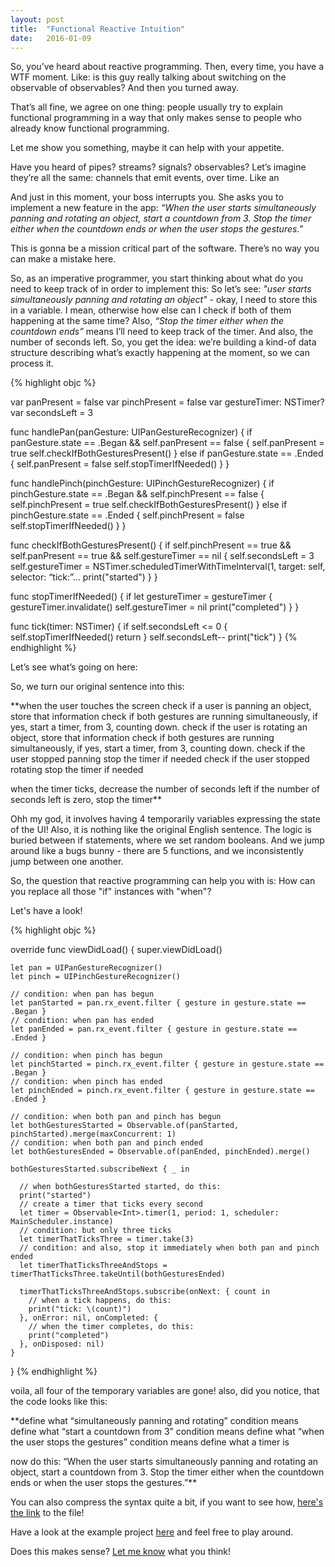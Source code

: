 ```yaml
---
layout: post
title:  "Functional Reactive Intuition"
date:   2016-01-09
---
```



So, you’ve heard about reactive programming.
Then, every time, you have a WTF moment. Like: is this guy really talking about switching on the observable of observables?
And then you turned away.

That’s all fine, we agree on one thing: people usually try to explain functional programming in a way that only makes sense to people who already know functional programming.

Let me show you something, maybe it can help with your appetite.

Have you heard of pipes? streams? signals? observables?
Let’s imagine they’re all the same: channels that emit events, over time.
Like an

And just in this moment, your boss interrupts you.
She asks you to implement a new feature in the app:
*“When the user starts simultaneously panning and rotating an object, start a countdown from 3. Stop the timer either when the countdown ends or when the user stops the gestures.”*

This is gonna be a mission critical part of the software. There’s no way you can make a mistake here.

So, as an imperative programmer, you start thinking about what do you need to keep track of in order to implement this:
So let’s see: *"user starts simultaneously panning and rotating an object"* - okay, I need to store this in a variable.
I mean, otherwise how else can I check if both of them happening at the same time?
Also, *“Stop the timer either when the countdown ends”* means I’ll need to keep track of the timer. And also, the number of seconds left.
So, you get the idea: we’re building a kind-of data structure describing what’s exactly happening at the moment, so we can process it.


{% highlight objc %}

  var panPresent = false
  var pinchPresent = false
  var gestureTimer: NSTimer?
  var secondsLeft = 3

  func handlePan(panGesture: UIPanGestureRecognizer) {
    if panGesture.state == .Began && self.panPresent == false {
      self.panPresent = true
      self.checkIfBothGesturesPresent()
    } else if panGesture.state == .Ended {
      self.panPresent = false
      self.stopTimerIfNeeded()
    }
  }

  func handlePinch(pinchGesture: UIPinchGestureRecognizer) {
    if pinchGesture.state == .Began && self.pinchPresent == false {
      self.pinchPresent = true
      self.checkIfBothGesturesPresent()
    } else if pinchGesture.state == .Ended {
      self.pinchPresent = false
      self.stopTimerIfNeeded()
    }
  }

  func checkIfBothGesturesPresent() {
    if self.pinchPresent == true && self.panPresent == true && self.gestureTimer == nil {
      self.secondsLeft = 3
      self.gestureTimer = NSTimer.scheduledTimerWithTimeInterval(1, target: self, selector: “tick:”...
      print("started")
    }
  }

  func stopTimerIfNeeded() {
    if let gestureTimer = gestureTimer {
      gestureTimer.invalidate()
      self.gestureTimer = nil
      print("completed")
    }
  }

  func tick(timer: NSTimer) {
    if self.secondsLeft <= 0 {
      self.stopTimerIfNeeded()
      return
    }
    self.secondsLeft--
    print("tick")
  }
{% endhighlight %}


Let’s see what’s going on here:

So, we turn our original sentence into this:

**when the user touches the screen
  check if a user is panning an object, store that information
    check if both gestures are running simultaneously, if yes, start a timer, from 3, counting down.
  check if the user is rotating an object, store that information
    check if both gestures are running simultaneously, if yes, start a timer, from 3, counting down.
  check if the user stopped panning
    stop the timer if needed
  check if the user stopped rotating
    stop the timer if needed

when the timer ticks, decrease the number of seconds left
  if the number of seconds left is zero, stop the timer**

Ohh my god, it involves having 4 temporarily variables expressing the state of the UI!
Also, it is nothing like the original English sentence. The logic is buried between if statements, where we set random booleans. And we jump around like a bugs bunny - there are 5 functions, and we inconsistently jump between one another.

So, the question that reactive programming can help you with is:
How can you replace all those "if" instances with "when"?

Let's have a look!

{% highlight objc %}

  override func viewDidLoad() {
    super.viewDidLoad()

    let pan = UIPanGestureRecognizer()
    let pinch = UIPinchGestureRecognizer()

    // condition: when pan has begun
    let panStarted = pan.rx_event.filter { gesture in gesture.state == .Began }
    // condition: when pan has ended
    let panEnded = pan.rx_event.filter { gesture in gesture.state == .Ended }

    // condition: when pinch has begun
    let pinchStarted = pinch.rx_event.filter { gesture in gesture.state == .Began }
    // condition: when pinch has ended
    let pinchEnded = pinch.rx_event.filter { gesture in gesture.state == .Ended }

    // condition: when both pan and pinch has begun
    let bothGesturesStarted = Observable.of(panStarted, pinchStarted).merge(maxConcurrent: 1)
    // condition: when both pan and pinch ended
    let bothGesturesEnded = Observable.of(panEnded, pinchEnded).merge()

    bothGesturesStarted.subscribeNext { _ in

      // when bothGesturesStarted started, do this:
      print("started")
      // create a timer that ticks every second
      let timer = Observable<Int>.timer(1, period: 1, scheduler: MainScheduler.instance)
      // condition: but only three ticks
      let timerThatTicksThree = timer.take(3)
      // condition: and also, stop it immediately when both pan and pinch ended
      let timerThatTicksThreeAndStops = timerThatTicksThree.takeUntil(bothGesturesEnded)

      timerThatTicksThreeAndStops.subscribe(onNext: { count in
        // when a tick happens, do this:
        print("tick: \(count)")
      }, onError: nil, onCompleted: {
        // when the timer completes, do this:
        print("completed")
      }, onDisposed: nil)
    }
  }
{% endhighlight %}

voila, all four of the temporary variables are gone!
also, did you notice, that the code looks like this:

**define what “simultaneously panning and rotating” condition means
define what “start a countdown from 3” condition means
define what “when the user stops the gestures” condition means
define what a timer is

now do this: “When the user starts simultaneously panning and rotating an object, start a countdown from 3. Stop the timer either when the countdown ends or when the user stops the gestures.”**

You can also compress the syntax quite a bit, if you want to see how, [here's the link](https://github.com/itchingpixels/talks/blob/master/functional-reactive-intuition/Project/RFP/ReactiveShortViewController.swift) to the file!


Have a look at the example project [here](https://github.com/itchingpixels/talks/tree/master/functional-reactive-intuition/Project) and feel free to play around.

Does this makes sense? [Let me know](https://twitter.com/itchingpixels) what you think!
